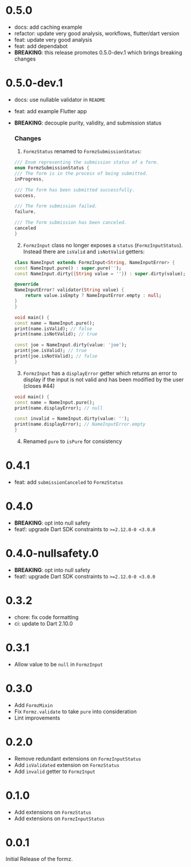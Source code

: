 # 0.5.0

- docs: add caching example
- refactor: update very good analysis, workflows, flutter/dart version
- feat: update very good analysis
- feat: add dependabot
- **BREAKING**: this release promotes 0.5.0-dev.1 which brings breaking changes

# 0.5.0-dev.1

- docs: use nullable validator in `README`
- feat: add example Flutter app
- **BREAKING**: decouple purity, validity, and submission status

  ### Changes

  1. `FormzStatus` renamed to `FormzSubmissionStatus`:

  ```dart
  /// Enum representing the submission status of a form.
  enum FormzSubmissionStatus {
  /// The form is in the process of being submitted.
  inProgress,

  /// The form has been submitted successfully.
  success,

  /// The form submission failed.
  failure,

  /// The form submission has been canceled.
  canceled
  }
  ```

  2. `FormzInput` class no longer exposes a `status` (`FormzInputStatus`). Instead there are `isValid` and `isNotValid` getters:

  ```dart
  class NameInput extends FormzInput<String, NameInputError> {
  const NameInput.pure() : super.pure('');
  const NameInput.dirty({String value = ''}) : super.dirty(value);

  @override
  NameInputError? validator(String value) {
      return value.isEmpty ? NameInputError.empty : null;
  }
  }

  void main() {
  const name = NameInput.pure();
  print(name.isValid); // false
  print(name.isNotValid); // true

  const joe = NameInput.dirty(value: 'joe');
  print(joe.isValid); // true
  print(joe.isNotValid); // false
  }
  ```

  3. `FormzInput` has a `displayError` getter which returns an error to display if the input is not valid and has been modified by the user (closes #44)

  ```dart
  void main() {
  const name = NameInput.pure();
  print(name.displayError); // null

  const invalid = NameInput.dirty(value: '');
  print(name.displayError); // NameInputError.empty
  }
  ```

  4. Renamed `pure` to `isPure` for consistency

# 0.4.1

- feat: add `submissionCanceled` to `FormzStatus`

# 0.4.0

- **BREAKING**: opt into null safety
- feat!: upgrade Dart SDK constraints to `>=2.12.0-0 <3.0.0`

# 0.4.0-nullsafety.0

- **BREAKING**: opt into null safety
- feat!: upgrade Dart SDK constraints to `>=2.12.0-0 <3.0.0`

# 0.3.2

- chore: fix code formatting
- ci: update to Dart 2.10.0

# 0.3.1

- Allow value to be `null` in `FormzInput`

# 0.3.0

- Add `FormzMixin`
- Fix `Formz.validate` to take `pure` into consideration
- Lint improvements

# 0.2.0

- Remove redundant extensions on `FormzInputStatus`
- Add `isValidated` extension on `FormzStatus`
- Add `invalid` getter to `FormzInput`

# 0.1.0

- Add extensions on `FormzStatus`
- Add extensions on `FormzInputStatus`

# 0.0.1

Initial Release of the formz.
